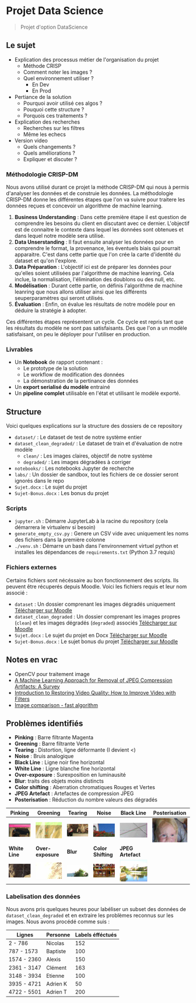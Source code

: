 # Projet Data Science

> Projet d'option DataScience

## Le sujet

* Explication des processus métier de l'organisation du projet
	* Méthode CRISP
	* Comment noter les images ?
	* Quel environnement utiliser ?
		* En Dev
		* En Prod
* Pertiance de la solution
	* Pourquoi avoir utilisé ces algos ?
	* Pouquoi cette structure ?
	* Porquois ces traitements ?
* Explication des recherches
	* Recherches sur les filtres
	* Même les echecs
* Version video
	* Quels changements ?
	* Quels améliorations ?
	* Expliquer et discuter ?

### Méthodologie CRISP-DM

Nous avons utilisé durant ce projet la méthode CRISP-DM qui nous à permis d'analyser les données et de construie les données.
La méthodologie CRISP-DM donne les différentes étapes que l'on va suivre pour traitere les données reçues et concevoir un algorithme de machine learning.

1. **Business Understanding** : Dans cette première étape il est question de comprendre les besoins du client en discutant avec ce dernier. L'objectif est de connaitre le contexte dans lequel les données sont obtenues et dans lequel notre modèle sera utilisé.
2. **Data Unserstanding** : Il faut ensuite analyser les données pour en comprendre le format, la provenance, les éventuels biais qui pourrait apparaitre. C'est dans cette partie que l'on crée la carte d'identité du dataset et qu'on l'explore.
3. **Data Préparation** : L'objectif ici est de préparer les données pour qu'elles soient utilisées par l'algorithme de machine leanring. Cela inclue, la normalisation, l'élimination des doublons ou des null, etc.
4. **Modélisation** : Durant cette partie, on définis l'algorithme de machine leanring que nous allons utiliser ainsi que les différents seuperparamètres qui seront utilisés.
5. **Évaluation** : Enfin, on évalue les résultats de notre modèle pour en déduire la stratégie à adopter.

Ces différentes étapes représentent un cycle. Ce cycle est repris tant que les résultats du modèle ne sont pas satisfaisants. Des que l'on a un modèle satisfaisant, on peu le déployer pour l'utiliser en production.

### Livrables

* Un **Notebook** de rapport contenant :
	* Le prototype de la solution
	* Le workflow de modification des données
	* La démonstration de la pertinance des données
* Un **export serialisé du modèle** entrainé
* Un **pipeline complet** utilisable en l'état et utilisant le modèle exporté.

## Structure

Voici quelques explications sur la structure des dossiers de ce repository

* `dataset/` : Le dataset de test de notre système entier
* `dataset_clean_degraded/` : Le dataset de train et d'évaluation de notre modèle
	* `clean/` : Les images claires, objectif de notre système
	* `degraded/` : Les images dégradées à corriger
* `notebooks/` : Les notebooks Jupyter de recherche
* `labs/` : Un dossier de sandbox, tout les fichiers de ce dossier seront ignorés dans le repo
* `Sujet.docx` : Le sujet du projet
* `Sujet-Bonus.docx` : Les bonus du projet

### Scripts

* `jupyter.sh` : Démarre JupyterLab à la racine du repository (cela démarrera le virtualenv si besoin)
* `generate_empty_csv.py` : Genere un CSV vide avec uniquement les noms des fichiers dans la première colonne
* `./venv.sh` : Démarre un bash dans l'environnement virtuel python et installes les dépendances de `requirements.txt` (Python 3.7 requis)

### Fichiers externes

Certains fichiers sont nécéssaire au bon fonctionnement des scripts.
Ils peuvent être récuperés depuis Moodle.
Voici les fichiers requis et leur nom associé : 

* `dataset` : Un dossier comprenant les images dégradés uniquement [Télécharger sur Moodle](https://moodle-ingenieurs.cesi.fr/mod/resource/view.php?id=3234)
* `dataset_clean_degraded` : Un dossier comprenant les images propres (`clean`) et les images dégradés (`degraded`) associés [Télécharger sur Moodle](https://moodle-ingenieurs.cesi.fr/mod/resource/view.php?id=3237)
* `Sujet.docx` : Le sujet du projet en Docx [Télécharger sur Moodle](https://moodle-ingenieurs.cesi.fr/mod/resource/view.php?id=3233)
* `Sujet-Bonus.docx` : Le sujet bonus du projet [Télécharger sur Moodle](https://moodle-ingenieurs.cesi.fr/mod/resource/view.php?id=3238)

## Notes en vrac

* OpenCV pour traitement image
* [A Machine Learning Approach for Removal of JPEG Compression Artifacts: A Survey](https://www.researchgate.net/publication/298801742_A_Machine_Learning_Approach_for_Removal_of_JPEG_Compression_Artifacts_A_Survey)
* [Introduction to Restoring Video Quality: How to Improve Video with Filters](http://www.digitalfaq.com/guides/video/introduction-restore-video.htm)
* [Image comparison - fast algorithm](https://stackoverflow.com/questions/843972/image-comparison-fast-algorithm)

## Problèmes identifiés

* **Pinking** : Barre filtrante Magenta
* **Greening** : Barre filtrante Verte
* **Tearing** : Distortion, ligne déformante (I devient <)
* **Noise** : Bruis analogique
* **Black Line** : Ligne noir fine horizontal
* **White Line** : Ligne blanche fine horizontal
* **Over-exposure** : Surexposition en luminausité
* **Blur**: traits des objets moins distincts
* **Color shifting** : Aberration chromatiques Rouges et Vertes
* **JPEG Artefact** : Artefactes de compression JPEG
* **Posterisation** : Réduction du nombre valeurs des dégradés

|Pinking|Greening|Tearing|Noise|Black Line|Posterisation|
|-------|--------|-------|-----|----------|---|
|![Pinking](examples/pinking.png)|![Greening](examples/greening.png)|![Tearing](examples/tearing.png)|![Noise](examples/noise.png)|![Black Line](examples/black-line.png)|![Posterisation](examples/posterisation.png)|
|**White Line**|**Over-exposure**|**Blur**|**Color Shifting**|**JPEG Artefact**|
|![White Line](examples/white-line.png)|![Over-exposure](examples/over-exposure.png)|![Blur](examples/blur.png)|![Color Shifting](examples/color-shifting.png)|![JPEG Artefact](examples/jpeg-artefact.png)|

### Labelisation des données

Nous avons pris quelques heures pour labéliser un subset des données de `dataset_clean_degraded` et en extraire les problèmes reconnus sur les images. Nous avons procédé comme suis : 

|Lignes|Personne|Labels éfféctués|
|------|--------|----------------|
|2 - 786|Nicolas|152|
|787 - 1573|Baptiste|100|
|1574 - 2360|Alexis|150|
|2361 - 3147|Clément|163|
|3148 - 3934|Etienne|100|
|3935 - 4721|Adrien K|50|
|4722 - 5501|Adrien T|200|
